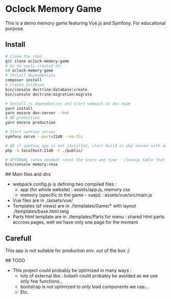 # Oclock Memory Game

This is a demo memory game featuring Vue.js and Symfony.
For educational purpose.

## Install

``` bash
# Clone the repo
git clone oclock-memory-game
# Go to newly created dir
cd oclock-memory-game
# Install dependencies
composer install
# Create database
bin/console doctrine:database:create
bin/console doctrine:migration:migrate

# Install js dependencies and start webpack in dev mode
yarn install
yarn encore dev-server --hot
# OR production
yarn encore production

# Start symfony server
symfony serve --port=2140 --no-tls

# OR if symfony app is not installed, start build in php server with document-root in ./public dir. (not suitable for production)
php -S localhost:2140 -t ./public/

# OPTONNAL (when needed) reset the score and time : cleanup table that save scores
bin/console memory:rese
```

## Main files and dirs

* webpack.config.js is defining two compiled files :
    * app (for whole website) : assets/app.js, memory css
    * memory (specific to the game - vuejs) : assets/vue/src/main.js
* Vue files are in ./assets/vue/
* Templates (sf views) are in ./templates/Game/* with layout ./templates/base.html.twig
* Parts html template are in ./templates/Parts for menu : shared html parts accross pages, well we'have only one page for the moment

## Carefull

This app is not suitable for production env. out of the box ;)

## TODO

* This project could probably be optimized in many ways :
    * lots of external libs : lodash could probably be avoided as we use only few functions...
    * bootstrap is not optimized to only load components we use...
    * Etc.
